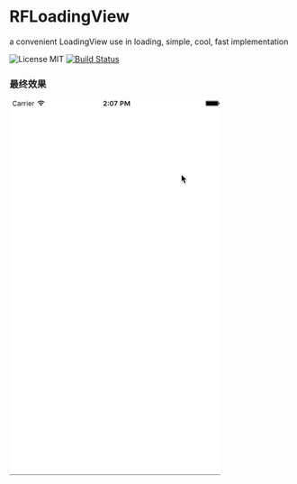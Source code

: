 # RFLoadingView
a convenient  LoadingView use in loading, simple, cool, fast implementation

![License MIT](https://go-shields.herokuapp.com/license-MIT-blue.png)
[![Build Status](https://travis-ci.org/wangruofeng/RFLoadingView.svg?branch=master)](https://travis-ci.org/wangruofeng/RFLoadingView)

### 最终效果


<img src="https://github.com/wangruofeng/RFLoadingView/blob/master/RFLoadingView/RFLoadingView_Demo.gif" width="375" height="667">
